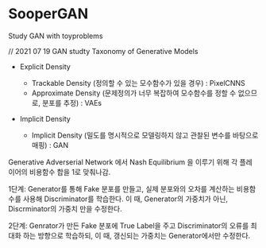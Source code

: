 # SooperGAN
Study GAN with toyproblems

// 2021 07 19 GAN studty
Taxonomy of Generative Models

- Explicit Density
  - Trackable Density (정의할 수 있는 모수함수가 있을 경우) : PixelCNNS
  - Approximate Density (문제정의가 너무 복잡하여 모수함수를 정할 수 없으므로, 분포를 추정) : VAEs

- Implicit Density
  - Implicit Density (밀도를 명시적으로 모델링하지 않고 관찰된 변수를 바탕으로 매핑) : GAN
  
Generative Adverserial Network 에서
Nash Equilibrium 을 이루기 위해 각 플레이어의 비용함수 합을 1로 맞춰나감.

1단계: Generator를 통해 Fake 분포를 만들고, 실제 분포와의 오차를 계산하는 비용함수를 사용해 Discriminator를 학습한다.
    이 때, Generator의 가중치가 아닌, Discrminator의 가중치 만을 수정한다.
    
2단계: Genrator가 만든 Fake 분포에 True Label을 주고 Discriminator의 오류를 최대화 하는 방향으로 학습하되,
    이 때, 갱신되는 가중치는 Generator에서만 수정한다.
